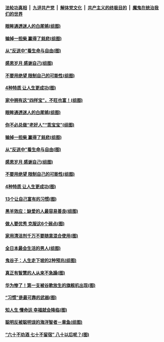 ####  [法轮功真相](../../../../basic/blob/master/README.md?t=09012152) &nbsp;|&nbsp; [九评共产党](../../../../9ping.md/blob/master/README.md?t=09012152) &nbsp;|&nbsp; [解体党文化](../../../../jtdwh.md/blob/master/README.md?t=09012152)  &nbsp;|&nbsp; [共产主义的终极目的](../../../../gczydzjmd.md/blob/master/README.md?t=09012152) &nbsp;|&nbsp; [魔鬼在统治我们的世界](../../../../mgztzwmdsj.md/blob/master/README.md?t=09012152) 

#### [眼眸通透迷人的白尾鸲(组图)](../pages/p8/905742.md?t=09012152) 

#### [输掉一担柴 赢得了慈悲(组图)](../pages/p8/905528.md?t=09012152) 

#### [从“反送中”看生命与自由(图)](../pages/p8/905218.md?t=09012152) 

#### [感恩岁月 感谢自己(组图)](../pages/p8/905639.md?t=09012152) 

#### [不要用绝望 限制自己的可能性(组图)](../pages/p8/905416.md?t=09012152) 

#### [4种特质 让人生更成功(图)](../pages/p8/905421.md?t=09012152) 

#### [家中拥有这“四样宝”，不旺也富！(组图)](../pages/p8/905766.md?t=09012152) 

#### [眼眸通透迷人的白尾鸲(组图)](../pages/p8/905742.md?t=09012152) 

#### [你不必总做“老好人”“乖宝宝”(组图)](../pages/p8/905417.md?t=09012152) 

#### [输掉一担柴 赢得了慈悲(组图)](../pages/p8/905528.md?t=09012152) 

#### [从“反送中”看生命与自由(图)](../pages/p8/905218.md?t=09012152) 

#### [感恩岁月 感谢自己(组图)](../pages/p8/905639.md?t=09012152) 

#### [不要用绝望 限制自己的可能性(组图)](../pages/p8/905416.md?t=09012152) 

#### [4种特质 让人生更成功(图)](../pages/p8/905421.md?t=09012152) 

#### [13个让自己富有的习惯(图)](../pages/p8/905225.md?t=09012152) 

#### [黑羊效应：缺爱的人最容易善良(组图)](../pages/p8/905414.md?t=09012152) 

#### [做人要优秀 克服这6个弱点(图)](../pages/p8/904882.md?t=09012152) 

#### [家用清洁剂千万不要随意混合使用(图)](../pages/p8/905097.md?t=09012152) 

#### [全日本最会生活的男人(组图)](../pages/p8/905157.md?t=09012152) 

#### [鬼谷子：人生走下坡的2种预兆(组图)](../pages/p8/905423.md?t=09012152) 

#### [真正有智慧的人从来不急躁(图)](../pages/p8/905203.md?t=09012152) 

#### [华为惨了！第一支被谷歌放生的旗舰机出现(图)](../pages/p8/905418.md?t=09012152) 

#### [“习惯”是最可靠的武器(图)](../pages/p8/905412.md?t=09012152) 

#### [知人生 懂命运 幸福就会降临(图)](../pages/p8/904880.md?t=09012152) 

#### [聪明反被聪明误的海洋智者－章鱼(组图)](../pages/p8/904627.md?t=09012152) 

#### [“六十不劝酒 七十不留宿” 八十以后呢？(图)](../pages/p8/905318.md?t=09012152) 


